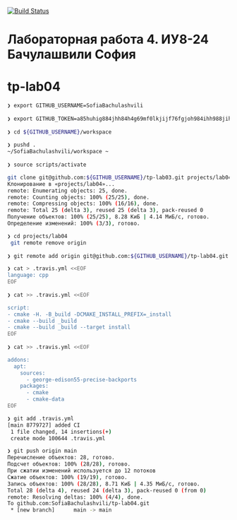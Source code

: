 [![Build Status](https://app.travis-ci.com/SofiaBachulashvili/tp-lab04.svg?token=QmQqzGNVkZy8A7N9cEfZ&branch=master)](https://app.travis-ci.com/SofiaBachulashvili/tp-lab04)

# Лабораторная работа 4. ИУ8-24 Бачулашвили София

# tp-lab04

```sh                                                                                                                                         
❯ export GITHUB_USERNAME=SofiaBachulashvili 
                                                                                                                                         
❯ export GITHUB_TOKEN=a85huhig884jhh84h4g69mf0lkjijf76fgjoh984ihh988jihhhu5908
                                                                                                                                    
❯ cd ${GITHUB_USERNAME}/workspace
                                                                                                               
❯ pushd .
~/SofiaBachulashvili/workspace ~
                                                                                                                 
❯ source scripts/activate
```

```sh
git clone git@github.com:${GITHUB_USERNAME}/tp-lab03.git projects/lab04
Клонирование в «projects/lab04»...
remote: Enumerating objects: 25, done.
remote: Counting objects: 100% (25/25), done.
remote: Compressing objects: 100% (16/16), done.
remote: Total 25 (delta 3), reused 25 (delta 3), pack-reused 0
Получение объектов: 100% (25/25), 8.28 КиБ | 4.14 МиБ/с, готово.
Определение изменений: 100% (3/3), готово.
```

```sh
❯ cd projects/lab04
 git remote remove origin
                                                                                     
❯ git remote add origin git@github.com:${GITHUB_USERNAME}/tp-lab04.git
```

```sh
❯ cat > .travis.yml <<EOF
language: cpp
EOF
                                                                              
❯ cat >> .travis.yml <<EOF

script:
- cmake -H. -B_build -DCMAKE_INSTALL_PREFIX=_install
- cmake --build _build
- cmake --build _build --target install
EOF
                                                                            
❯ cat >> .travis.yml <<EOF

addons:
  apt:
    sources:
      - george-edison55-precise-backports
    packages:
      - cmake
      - cmake-data
EOF
```

```sh
❯ git add .travis.yml
[main 8779727] added CI
 1 file changed, 14 insertions(+)
 create mode 100644 .travis.yml

❯ git push origin main
Перечисление объектов: 28, готово.
Подсчет объектов: 100% (28/28), готово.
При сжатии изменений используется до 12 потоков
Сжатие объектов: 100% (19/19), готово.
Запись объектов: 100% (28/28), 8.71 КиБ | 4.35 МиБ/с, готово.
Total 28 (delta 4), reused 24 (delta 3), pack-reused 0 (from 0)
remote: Resolving deltas: 100% (4/4), done.
To github.com:SofiaBachulashvili/tp-lab04.git
 * [new branch]      main -> main
```
